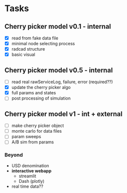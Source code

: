 # Tasks

## Cherry picker model v0.1 - internal

- [x] read from fake data file
- [x] minimal node selecting process
- [x] radcad structure
- [x] basic visual

## Cherry picker model v0.5 - internal

- [ ] read real rawServiceLog, failure, error (required??)
- [x] update the cherry picker algo
- [x] full params and states
- [ ] post processing of simulation

## Cherry picker model v1 - int + external

- [ ] make cherry picker object
- [ ] monte carlo for data files
- [ ] param sweeps
- [ ] A/B sim from params

### Beyond

- USD denomination
- **interactive webapp**
  - streamlit
  - Dash (plotly)
- real time data??
